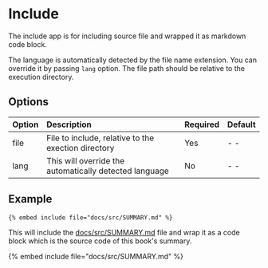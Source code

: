 # Include

The include app is for including source file and wrapped it as markdown code block.

The language is automatically detected by the file name extension. You can override it by passing `lang` option. The file path should be relative to the execution directory.

## Options

| Option | Description                                            | Required | Default |
| :----- | :----------------------------------------------------- | :------- | :------ |
| file   | File to include, relative to the exection directory    | Yes      | - -     |
| lang   | This will override the automatically detected language | No       | - -     |

## Example

<!-- embed ignore begin -->

```text
{% embed include file="docs/src/SUMMARY.md" %}
```

<!-- embed ignore end -->

This will include the [docs/src/SUMMARY.md](https://github.com/MR-Addict/mdbook-embedify/blob/main/docs/src/SUMMARY.md) file and wrap it as a code block which is the source code of this book's summary.

{% embed include file="docs/src/SUMMARY.md" %}
